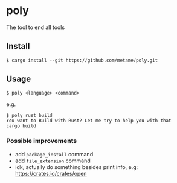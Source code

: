 # poly

The tool to end all tools

## Install

`$ cargo install --git https://github.com/metame/poly.git`

## Usage

`$ poly <language> <command>`

e.g.

``` shell
$ poly rust build
You want to Build with Rust? Let me try to help you with that
cargo build
```


### Possible improvements

* add `package_install` command
* add `file_extension` command
* idk, actually do something besides print info, e.g:
https://crates.io/crates/open
